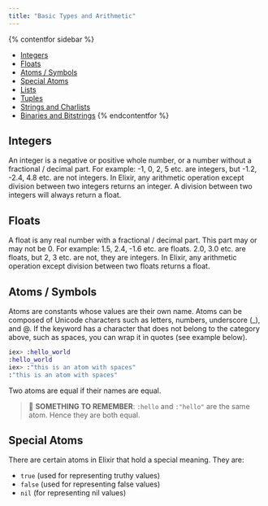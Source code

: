 ```yaml
---
title: "Basic Types and Arithmetic"
---
```

{% contentfor sidebar %}
- [Integers](#integers)
- [Floats](#floats)
- [Atoms / Symbols](#atoms-symbols)
- [Special Atoms](#special-atoms)
- [Lists](#lists)
- [Tuples](#tuples)
- [Strings and Charlists](#strings-and-charlists)
- [Binaries and Bitstrings](#binaries-and-bitstrings)
{% endcontentfor %}

## Integers
An integer is a negative or positive whole number, or a number without a fractional / decimal part. For example: -1, 0, 2, 5 etc. are integers, but -1.2, -2.4, 4.8 etc. are not integers. In Elixir, any arithmetic operation except division between two integers returns an integer. A division between two integers will always return a float.

## Floats
A float is any real number with a fractional / decimal part. This part may or may not be 0. For example: 1.5, 2.4, -1.6 etc. are floats. 2.0, 3.0 etc. are floats, but 2, 3 etc. are not, they are integers. In Elixir, any arithmetic operation except division between two floats returns a float.

## Atoms / Symbols
Atoms are constants whose values are their own name. Atoms can be composed of Unicode characters such as letters, numbers, underscore (_), and @. If the keyword has a character that does not belong to the category above, such as spaces, you can wrap it in quotes (see example below).

```elixir
iex> :hello_world
:hello_world
iex> :"this is an atom with spaces"
:"this is an atom with spaces"
```

Two atoms are equal if their names are equal.

> 🤔 **SOMETHING TO REMEMBER**: `:hello` and `:"hello"` are the same atom. Hence they are both equal.

## Special Atoms
There are certain atoms in Elixir that hold a special meaning. They are:
- `true` (used for representing truthy values)
- `false` (used for representing false values)
- `nil` (for representing nil values)
